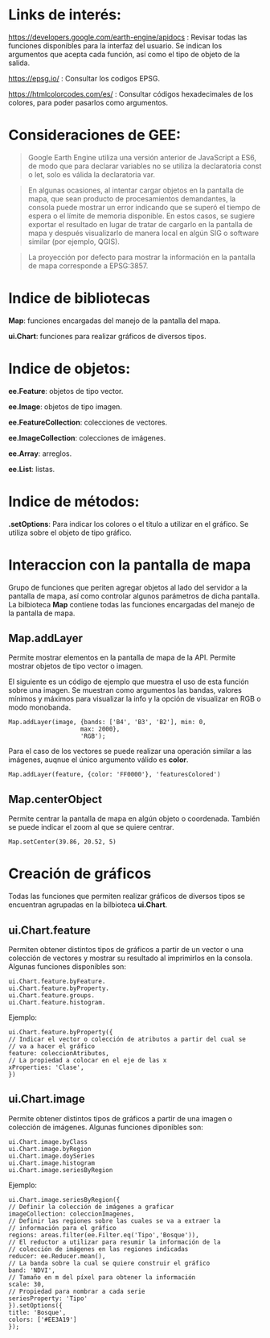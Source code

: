 # Links de interés: 

https://developers.google.com/earth-engine/apidocs : Revisar todas las funciones disponibles para la interfaz del usuario. Se indican los argumentos que acepta cada función, así como el tipo de objeto de la salida.

https://epsg.io/ : Consultar los codigos EPSG.

https://htmlcolorcodes.com/es/ : Consultar códigos hexadecimales de los colores, para poder pasarlos como argumentos.


# Consideraciones de GEE:

> Google Earth Engine utiliza una versión anterior de JavaScript a ES6, de modo que para declarar variables no se utiliza la declaratoria const o let, solo es válida la declaratoria var.

> En algunas ocasiones, al intentar cargar objetos en la pantalla de mapa, que sean producto de procesamientos demandantes, la consola puede mostrar un error indicando que se superó el tiempo de espera o el límite de memoria disponible. En estos casos, se sugiere exportar el resultado en lugar de tratar de cargarlo en la pantalla de mapa y después visualizarlo de manera local en algún SIG o software similar (por ejemplo, QGIS).

> La proyección por defecto para mostrar la información en la pantalla de mapa corresponde a EPSG:3857. 

# Indice de bibliotecas

**Map**: funciones encargadas del manejo de la pantalla del mapa.  

**ui.Chart**: funciones para realizar gráficos de diversos tipos.

# Indice de objetos:

**ee.Feature**: objetos de tipo vector.  

**ee.Image**: objetos de tipo imagen.  

**ee.FeatureCollection**: colecciones de vectores.  

**ee.ImageCollection**: colecciones de imágenes.  

**ee.Array**: arreglos.  

**ee.List**: listas.

# Indice de métodos:

**.setOptions**: Para indicar los colores o el título a utilizar en el gráfico. Se utiliza sobre el objeto de tipo gráfico.

# Interaccion con la pantalla de mapa

Grupo de funciones que periten agregar objetos al lado del servidor a la pantalla de mapa, así como controlar algunos parámetros de dicha pantalla. La bilbioteca **Map** contiene todas las funciones encargadas del manejo de la pantalla de mapa.

## Map.addLayer

Permite mostrar elementos en la pantalla de mapa de la API. Permite mostrar objetos de tipo vector o imagen.

El siguiente es un código de ejemplo que muestra el uso de esta función sobre una imagen. Se muestran como argumentos las bandas, valores mínimos y máximos para visualizar la info y la opción de visualizar en RGB o modo monobanda.

```
Map.addLayer(image, {bands: ['B4', 'B3', 'B2'], min: 0,
                    max: 2000},
                    'RGB');
```

Para el caso de los vectores se puede realizar una operación similar a las imágenes, auqnue el único argumento válido es **color**.

```
Map.addLayer(feature, {color: 'FF0000'}, 'featuresColored')
```

## Map.centerObject

Permite centrar la pantalla de mapa en algún objeto o coordenada. También se puede indicar el zoom al que se quiere centrar.

```
Map.setCenter(39.86, 20.52, 5)
```

# Creación de gráficos

Todas las funciones que permiten realizar gráficos de diversos tipos se encuentran agrupadas en la bilbioteca **ui.Chart**.

## ui.Chart.feature

Permiten obtener distintos tipos de gráficos a partir de un vector o una colección de vectores y mostrar su resultado al imprimirlos en la consola. Algunas funciones disponibles son:

```
ui.Chart.feature.byFeature.
ui.Chart.feature.byProperty.
ui.Chart.feature.groups.
ui.Chart.feature.histogram.
```

Ejemplo: 

```
ui.Chart.feature.byProperty({
// Indicar el vector o colección de atributos a partir del cual se
// va a hacer el gráfico
feature: coleccionAtributos,
// La propiedad a colocar en el eje de las x
xProperties: 'Clase',
})
```

## ui.Chart.image

Permite obtener distintos tipos de gráficos a partir de una imagen o colección de imágenes. Algunas funciones diponibles son:

```
ui.Chart.image.byClass
ui.Chart.image.byRegion
ui.Chart.image.doySeries
ui.Chart.image.histogram
ui.Chart.image.seriesByRegion
```

Ejemplo: 

```
ui.Chart.image.seriesByRegion({
// Definir la colección de imágenes a graficar
imageCollection: coleccionImagenes,
// Definir las regiones sobre las cuales se va a extraer la
// información para el gráfico
regions: areas.filter(ee.Filter.eq('Tipo','Bosque')),
// El reductor a utilizar para resumir la información de la
// colección de imágenes en las regiones indicadas
reducer: ee.Reducer.mean(),
// La banda sobre la cual se quiere construir el gráfico
band: 'NDVI',
// Tamaño en m del píxel para obtener la información
scale: 30,
// Propiedad para nombrar a cada serie
seriesProperty: 'Tipo'
}).setOptions({
title: 'Bosque',
colors: ['#EE3A19']
});
```